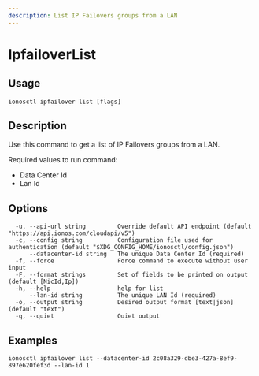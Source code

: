 ```yaml
---
description: List IP Failovers groups from a LAN
---
```


# IpfailoverList

## Usage

```text
ionosctl ipfailover list [flags]
```

## Description

Use this command to get a list of IP Failovers groups from a LAN.

Required values to run command:

* Data Center Id
* Lan Id

## Options

```text
  -u, --api-url string         Override default API endpoint (default "https://api.ionos.com/cloudapi/v5")
  -c, --config string          Configuration file used for authentication (default "$XDG_CONFIG_HOME/ionosctl/config.json")
      --datacenter-id string   The unique Data Center Id (required)
  -f, --force                  Force command to execute without user input
  -F, --format strings         Set of fields to be printed on output (default [NicId,Ip])
  -h, --help                   help for list
      --lan-id string          The unique LAN Id (required)
  -o, --output string          Desired output format [text|json] (default "text")
  -q, --quiet                  Quiet output
```

## Examples

```text
ionosctl ipfailover list --datacenter-id 2c08a329-dbe3-427a-8ef9-897e620fef3d --lan-id 1
```

